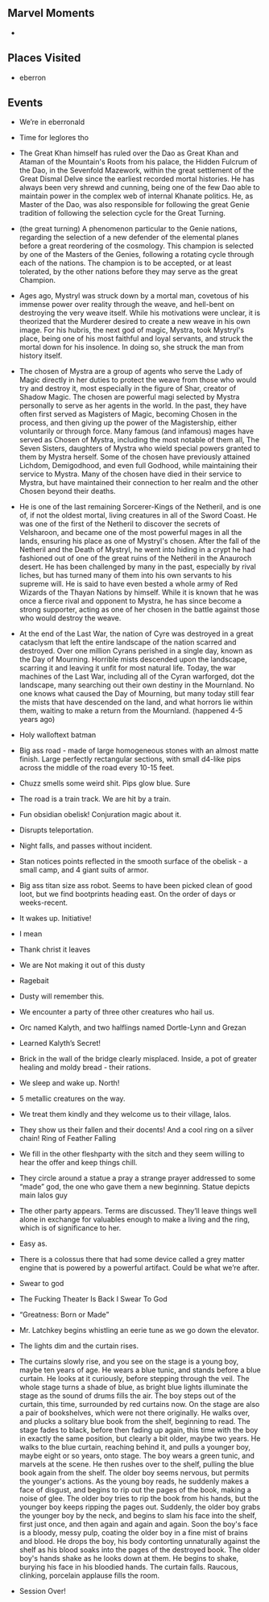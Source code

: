 

## Marvel Moments

-   
    

## Places Visited

- eberron
    

## Events

- We’re in eberronald
    
- Time for leglores tho
    

- The Great Khan himself has ruled over the Dao as Great Khan and Ataman of the Mountain's Roots from his palace, the Hidden Fulcrum of the Dao, in the Sevenfold Mazework, within the great settlement of the Great Dismal Delve since the earliest recorded mortal histories. He has always been very shrewd and cunning, being one of the few Dao able to maintain power in the complex web of internal Khanate politics. He, as Master of the Dao, was also responsible for following the great Genie tradition of following the selection cycle for the Great Turning.
    
- (the great turning) A phenomenon particular to the Genie nations, regarding the selection of a new defender of the elemental planes before a great reordering of the cosmology. This champion is selected by one of the Masters of the Genies, following a rotating cycle through each of the nations. The champion is to be accepted, or at least tolerated, by the other nations before they may serve as the great Champion.
    
- Ages ago, Mystryl was struck down by a mortal man, covetous of his immense power over reality through the weave, and hell-bent on destroying the very weave itself. While his motivations were unclear, it is theorized that the Murderer desired to create a new weave in his own image. For his hubris, the next god of magic, Mystra, took Mystryl's place, being one of his most faithful and loyal servants, and struck the mortal down for his insolence. In doing so, she struck the man from history itself.
    
- The chosen of Mystra are a group of agents who serve the Lady of Magic directly in her duties to protect the weave from those who would try and destroy it, most especially in the figure of Shar, creator of Shadow Magic. The chosen are powerful magi selected by Mystra personally to serve as her agents in the world. In the past, they have often first served as Magisters of Magic, becoming Chosen in the process, and then giving up the power of the Magistership, either voluntarily or through force. Many famous (and infamous) mages have served as Chosen of Mystra, including the most notable of them all, The Seven Sisters, daughters of Mystra who wield special powers granted to them by Mystra herself. Some of the chosen have previously attained Lichdom, Demigodhood, and even full Godhood, while maintaining their service to Mystra. Many of the chosen have died in their service to Mystra, but have maintained their connection to her realm and the other Chosen beyond their deaths.
    
- He is one of the last remaining Sorcerer-Kings of the Netheril, and is one of, if not the oldest mortal, living creatures in all of the Sword Coast. He was one of the first of the Netheril to discover the secrets of Velsharoon, and became one of the most powerful mages in all the lands, ensuring his place as one of Mystryl's chosen. After the fall of the Netheril and the Death of Mystryl, he went into hiding in a crypt he had fashioned out of one of the great ruins of the Netheril in the Anauroch desert. He has been challenged by many in the past, especially by rival liches, but has turned many of them into his own servants to his supreme will. He is said to have even bested a whole army of Red Wizards of the Thayan Nations by himself. While it is known that he was once a fierce rival and opponent to Mystra, he has since become a strong supporter, acting as one of her chosen in the battle against those who would destroy the weave.
    
- At the end of the Last War, the nation of Cyre was destroyed in a great cataclysm that left the entire landscape of the nation scarred and destroyed. Over one million Cyrans perished in a single day, known as the Day of Mourning. Horrible mists descended upon the landscape, scarring it and leaving it unfit for most natural life. Today, the war machines of the Last War, including all of the Cyran warforged, dot the landscape, many searching out their own destiny in the Mournland. No one knows what caused the Day of Mourning, but many today still fear the mists that have descended on the land, and what horrors lie within them, waiting to make a return from the Mournland. (happened 4-5 years ago)
    

- Holy walloftext batman
    
- Big ass road - made of large homogeneous stones with an almost matte finish. Large perfectly rectangular sections, with small d4-like pips across the middle of the road every 10-15 feet.
    

- Chuzz smells some weird shit. Pips glow blue. Sure
    
- The road is a train track. We are hit by a train. 
    

- Fun obsidian obelisk! Conjuration magic about it.
    

- Disrupts teleportation.
    
- Night falls, and passes without incident. 
    

- Stan notices points reflected in the smooth surface of the obelisk - a small camp, and 4 giant suits of armor. 
    

- Big ass titan size ass robot. Seems to have been picked clean of good loot, but we find bootprints heading east. On the order of days or weeks-recent.
    

- It wakes up. Initiative!
    

- I mean
    
- Thank christ it leaves
    

- We are Not making it out of this dusty
    

- Ragebait
    
- Dusty will remember this.
    

- We encounter a party of three other creatures who hail us. 
    

- Orc named Kalyth, and two halflings named Dortle-Lynn and Grezan
    
- Learned Kalyth’s Secret!
    

- Brick in the wall of the bridge clearly misplaced. Inside, a pot of greater healing and moldy bread - their rations.
    

- We sleep and wake up. North!
    

- 5 metallic creatures on the way.
    

- We treat them kindly and they welcome us to their village, Ialos.
    
- They show us their fallen and their docents! And a cool ring on a silver chain! Ring of Feather Falling
    
- We fill in the other fleshparty with the sitch and they seem willing to hear the offer and keep things chill.
    

- They circle around a statue a pray a strange prayer addressed to some “made” god, the one who gave them a new beginning. Statue depicts main Ialos guy
    

- The other party appears. Terms are discussed. They’ll leave things well alone in exchange for valuables enough to make a living and the ring, which is of significance to her.
    

- Easy as. 
    
- There is a colossus there that had some device called a grey matter engine that is powered by a powerful artifact. Could be what we’re after.
    

- Swear to god
    

- The Fucking Theater Is Back I Swear To God
    

- “Greatness: Born or Made”
    
- Mr. Latchkey begins whistling an eerie tune as we go down the elevator.
    

- The lights dim and the curtain rises.
    

- The curtains slowly rise, and you see on the stage is a young boy, maybe ten years of age. He wears a blue tunic, and stands before a blue curtain. He looks at it curiously, before stepping through the veil. The whole stage turns a shade of blue, as bright blue lights illuminate the stage as the sound of drums fills the air. The boy steps out of the curtain, this time, surrounded by red curtains now. On the stage are also a pair of bookshelves, which were not there originally. He walks over, and plucks a solitary blue book from the shelf, beginning to read. The stage fades to black, before then fading up again, this time with the boy in exactly the same position, but clearly a bit older, maybe two years. He walks to the blue curtain, reaching behind it, and pulls a younger boy, maybe eight or so years, onto stage. The boy wears a green tunic, and marvels at the scene. He then rushes over to the shelf, pulling the blue book again from the shelf. The older boy seems nervous, but permits the younger's actions. As the young boy reads, he suddenly makes a face of disgust, and begins to rip out the pages of the book, making a noise of glee. The older boy tries to rip the book from his hands, but the younger boy keeps ripping the pages out. Suddenly, the older boy grabs the younger boy by the neck, and begins to slam his face into the shelf, first just once, and then again and again and again. Soon the boy's face is a bloody, messy pulp, coating the older boy in a fine mist of brains and blood. He drops the boy, his body contorting unnaturally against the shelf as his blood soaks into the pages of the destroyed book. The older boy's hands shake as he looks down at them. He begins to shake, burying his face in his bloodied hands. The curtain falls. Raucous, clinking, porcelain applause fills the room.
    

- Session Over!